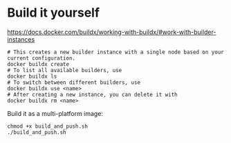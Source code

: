 # Build it yourself

https://docs.docker.com/buildx/working-with-buildx/#work-with-builder-instances

 ```
 # This creates a new builder instance with a single node based on your current configuration.
 docker buildx create
 # To list all available builders, use
 docker buildx ls
 # To switch between different builders, use
 docker buildx use <name>
 # After creating a new instance, you can delete it with
 docker buildx rm <name>
```

Build it as a multi-platform image:
```
chmod +x build_and_push.sh
./build_and_push.sh
```